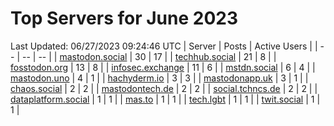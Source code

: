 # Top Servers for June 2023
Last Updated: 06/27/2023 09:24:46 UTC
| Server | Posts | Active Users |
| -- | -- | -- |
| [mastodon.social](https://mastodon.social/tags/PowerShell) | 30 | 17 |
| [techhub.social](https://techhub.social/tags/PowerShell) | 21 | 8 |
| [fosstodon.org](https://fosstodon.org/tags/PowerShell) | 13 | 8 |
| [infosec.exchange](https://infosec.exchange/tags/PowerShell) | 11 | 6 |
| [mstdn.social](https://mstdn.social/tags/PowerShell) | 6 | 4 |
| [mastodon.uno](https://mastodon.uno/tags/PowerShell) | 4 | 1 |
| [hachyderm.io](https://hachyderm.io/tags/PowerShell) | 3 | 3 |
| [mastodonapp.uk](https://mastodonapp.uk/tags/PowerShell) | 3 | 1 |
| [chaos.social](https://chaos.social/tags/PowerShell) | 2 | 2 |
| [mastodontech.de](https://mastodontech.de/tags/PowerShell) | 2 | 2 |
| [social.tchncs.de](https://social.tchncs.de/tags/PowerShell) | 2 | 2 |
| [dataplatform.social](https://dataplatform.social/tags/PowerShell) | 1 | 1 |
| [mas.to](https://mas.to/tags/PowerShell) | 1 | 1 |
| [tech.lgbt](https://tech.lgbt/tags/PowerShell) | 1 | 1 |
| [twit.social](https://twit.social/tags/PowerShell) | 1 | 1 |
